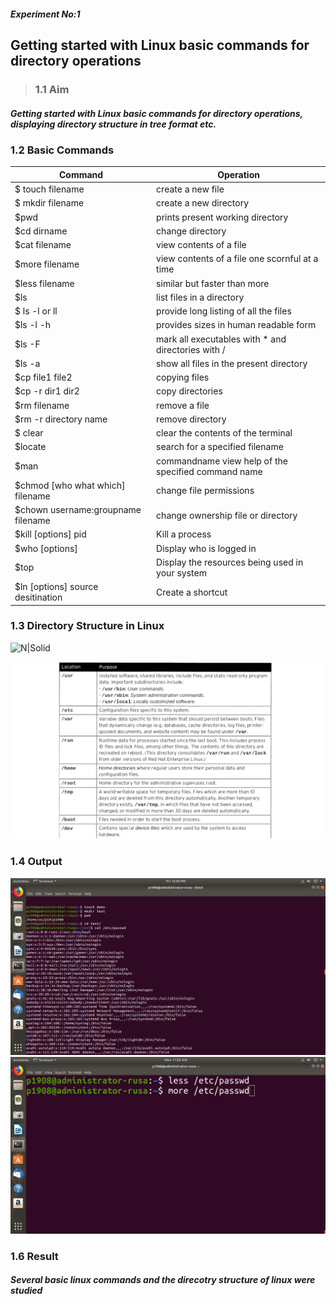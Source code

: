 ##### Experiment No:1

##   Getting started with Linux basic commands for directory operations


>  ### 1.1   Aim
#####  Getting started with Linux basic commands for directory operations, displaying directory structure in tree format etc. 
### 1.2 Basic Commands 

| Command | Operation |
| ------ | ------ |
|  $ touch filename | create a new file |
| $ mkdir filename | create a new directory |
| $pwd | prints present working directory |
| $cd dirname  | change directory |
| $cat filename  | view contents of a file |
| $more filename  | view contents of a file one scornful at a time |
   | $less filename | similar but faster than more |
   | $ls   | list files in a directory |
   |$ ls -l or ll| provide long listing of all the files |
   | $ls -l -h    | provides sizes in human readable form |
   | $ls   -F   | mark all executables with * and directories with / |
   |$ls -a | show all files in the present directory |
   |$cp file1 file2 | copying files |
   |$cp -r dir1 dir2 | copy directories |
   | $rm filename | remove a file |
   | $rm -r directory name| remove directory |
   |$ clear | clear the contents of the terminal |
   |$locate | search for a specified filename |
   |$man  |commandname view help of the specified command name |
   |$chmod [who what which] filename |  change file permissions |
   |$chown username:groupname filename |  change ownership file or directory |
   | $kill [options] pid | Kill a process|
   |$who [options]  | Display who is logged in |
   |$top  | Display the resources being used in your system  |
   |$ln [options] source desitination | Create a shortcut |
    
  ### 1.3 Directory Structure in Linux


  ![N|Solid](https://encrypted-tbn0.gstatic.com/images?q=tbn%3AANd9GcSm8jdFwD46XIqbrfiNbuAboIcuNjrz3L_bDs-w-kpRayrC56rI)
  
   ![N|Solid](https://github.com/ebinbabu/CET/blob/master/filesystem.png.png?raw=true)
  ### 1.4  Output

![N|Solid](https://github.com/ebinbabu/CET/blob/master/lab1.png?raw=true)
![N|Solid](https://raw.githubusercontent.com/ebinbabu/CET/master/lab2.png)



  ### 1.6 Result
#####  Several basic linux commands and the direcotry structure of linux were studied
